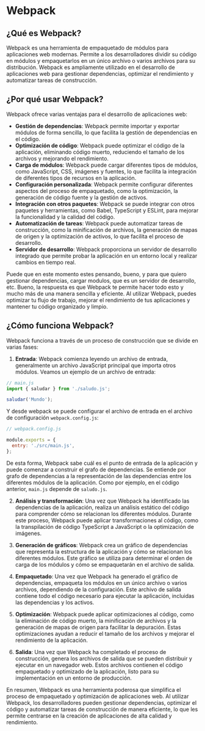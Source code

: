 # Webpack

## ¿Qué es Webpack?

Webpack es una herramienta de empaquetado de módulos para aplicaciones web modernas. Permite a los desarrolladores dividir su código en módulos y empaquetarlos en un único archivo o varios archivos para su distribución. Webpack es ampliamente utilizado en el desarrollo de aplicaciones web para gestionar dependencias, optimizar el rendimiento y automatizar tareas de construcción.

## ¿Por qué usar Webpack?

Webpack ofrece varias ventajas para el desarrollo de aplicaciones web:

- **Gestión de dependencias**: Webpack permite importar y exportar módulos de forma sencilla, lo que facilita la gestión de dependencias en el código.
- **Optimización de código**: Webpack puede optimizar el código de la aplicación, eliminando código muerto, reduciendo el tamaño de los archivos y mejorando el rendimiento.
- **Carga de módulos**: Webpack puede cargar diferentes tipos de módulos, como JavaScript, CSS, imágenes y fuentes, lo que facilita la integración de diferentes tipos de recursos en la aplicación.
- **Configuración personalizada**: Webpack permite configurar diferentes aspectos del proceso de empaquetado, como la optimización, la generación de código fuente y la gestión de activos.
- **Integración con otros paquetes**: Webpack se puede integrar con otros paquetes y herramientas, como Babel, TypeScript y ESLint, para mejorar la funcionalidad y la calidad del código.
- **Automatización de tareas**: Webpack puede automatizar tareas de construcción, como la minificación de archivos, la generación de mapas de origen y la optimización de activos, lo que facilita el proceso de desarrollo.
- **Servidor de desarrollo**: Webpack proporciona un servidor de desarrollo integrado que permite probar la aplicación en un entorno local y realizar cambios en tiempo real.

Puede que en este momento estes pensando, bueno, y para que quiero gestionar dependencias, cargar modulos, que es un servidor de desarrollo, etc. Bueno, la respuesta es que Webpack te permite hacer todo esto y mucho más de una manera sencilla y eficiente. Al utilizar Webpack, puedes optimizar tu flujo de trabajo, mejorar el rendimiento de tus aplicaciones y mantener tu código organizado y limpio.

## ¿Cómo funciona Webpack?

Webpack funciona a través de un proceso de construcción que se divide en varias fases:

1. **Entrada**: Webpack comienza leyendo un archivo de entrada, generalmente un archivo JavaScript principal que importa otros módulos. Veamos un ejemplo de un archivo de entrada:

```javascript
// main.js
import { saludar } from './saludo.js';

saludar('Mundo');
```

Y desde webpack se puede configurar el archivo de entrada en el archivo de configuración `webpack.config.js`:

```javascript
// webpack.config.js

module.exports = {
  entry: './src/main.js',
};
```

De esta forma, Webpack sabe cuál es el punto de entrada de la aplicación y puede comenzar a construir el grafo de dependencias. Se entiende por grafo de dependencias a la representación de las dependencias entre los diferentes módulos de la aplicación. Como por ejemplo, en el código anterior, `main.js` depende de `saludo.js`.

2. **Análisis y transformación**: Una vez que Webpack ha identificado las dependencias de la aplicación, realiza un análisis estático del código para comprender cómo se relacionan los diferentes módulos. Durante este proceso, Webpack puede aplicar transformaciones al código, como la transpilación de código TypeScript a JavaScript o la optimización de imágenes.

3. **Generación de gráficos**: Webpack crea un gráfico de dependencias que representa la estructura de la aplicación y cómo se relacionan los diferentes módulos. Este gráfico se utiliza para determinar el orden de carga de los módulos y cómo se empaquetarán en el archivo de salida.

4. **Empaquetado**: Una vez que Webpack ha generado el gráfico de dependencias, empaqueta los módulos en un único archivo o varios archivos, dependiendo de la configuración. Este archivo de salida contiene todo el código necesario para ejecutar la aplicación, incluidas las dependencias y los activos.

5. **Optimización**: Webpack puede aplicar optimizaciones al código, como la eliminación de código muerto, la minificación de archivos y la generación de mapas de origen para facilitar la depuración. Estas optimizaciones ayudan a reducir el tamaño de los archivos y mejorar el rendimiento de la aplicación.

6. **Salida**: Una vez que Webpack ha completado el proceso de construcción, genera los archivos de salida que se pueden distribuir y ejecutar en un navegador web. Estos archivos contienen el código empaquetado y optimizado de la aplicación, listo para su implementación en un entorno de producción.

En resumen, Webpack es una herramienta poderosa que simplifica el proceso de empaquetado y optimización de aplicaciones web. Al utilizar Webpack, los desarrolladores pueden gestionar dependencias, optimizar el código y automatizar tareas de construcción de manera eficiente, lo que les permite centrarse en la creación de aplicaciones de alta calidad y rendimiento.